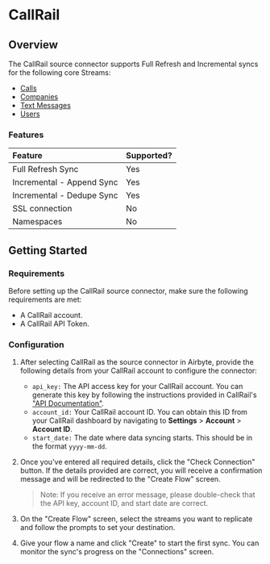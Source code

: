 # CallRail

## Overview

The CallRail source connector supports Full Refresh and Incremental syncs for the following core Streams:

* [Calls](https://apidocs.callrail.com/#calls)
* [Companies](https://apidocs.callrail.com/#companies)
* [Text Messages](https://apidocs.callrail.com/#text-messages)
* [Users](https://apidocs.callrail.com/#users)

### Features

| Feature | Supported? |
| :--- |:-----------|
| Full Refresh Sync | Yes        |
| Incremental - Append Sync | Yes        |
| Incremental - Dedupe Sync | Yes        |
| SSL connection | No         |
| Namespaces | No         |

## Getting Started

### Requirements

Before setting up the CallRail source connector, make sure the following requirements are met:

* A CallRail account.
* A CallRail API Token.

### Configuration

1. After selecting CallRail as the source connector in Airbyte, provide the following details from your CallRail account to configure the connector:

   * `api_key:` The API access key for your CallRail account. You can generate this key by following the instructions provided in CallRail's ["API Documentation"](https://apidocs.callrail.com/#getting-started).
   * `account_id:` Your CallRail account ID. You can obtain this ID from your CallRail dashboard by navigating to __Settings__ > __Account__ > __Account ID__.
   * `start_date:` The date where data syncing starts. This should be in the format `yyyy-mm-dd`.

2. Once you've entered all required details, click the "Check Connection" button. If the details provided are correct, you will receive a confirmation message and will be redirected to the "Create Flow" screen.

   > Note: If you receive an error message, please double-check that the API key, account ID, and start date are correct.

3. On the "Create Flow" screen, select the streams you want to replicate and follow the prompts to set your destination.

4. Give your flow a name and click "Create" to start the first sync. You can monitor the sync's progress on the "Connections" screen.